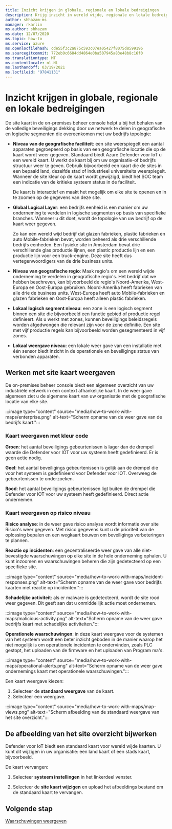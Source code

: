 ```yaml
---
title: Inzicht krijgen in globale, regionale en lokale bedreigingen
description: Krijg inzicht in wereld wijde, regionale en lokale bedreigingen met behulp van de site kaart in de on-premises beheer console.
author: shhazam-ms
manager: rkarlin
ms.author: shhazam
ms.date: 12/07/2020
ms.topic: how-to
ms.service: azure
ms.openlocfilehash: cde55f3c2a875c593c07ea05427f8075d8599196
ms.sourcegitcommit: 772eb9c6684dd4864e0ba507945a83e48b8c16f0
ms.translationtype: MT
ms.contentlocale: nl-NL
ms.lasthandoff: 03/19/2021
ms.locfileid: "97841131"
---
```

# <a name="gain-insight-into-global-regional-and-local-threats"></a>Inzicht krijgen in globale, regionale en lokale bedreigingen

De site kaart in de on-premises beheer console helpt u bij het behalen van de volledige beveiligings dekking door uw netwerk te delen in geografische en logische segmenten die overeenkomen met uw bedrijfs topologie:

- **Niveau van de geografische faciliteit**: een site weerspiegelt een aantal apparaten gegroepeerd op basis van een geografische locatie die op de kaart wordt weer gegeven. Standaard biedt Azure Defender voor IoT u een wereld kaart. U werkt de kaart bij om uw organisatie-of bedrijfs structuur weer te geven. Gebruik bijvoorbeeld een kaart die de sites in een bepaald land, dezelfde stad of industrieel universiteits weerspiegelt. Wanneer de site kleur op de kaart wordt gewijzigd, biedt het SOC team een indicatie van de kritieke systeem status in de faciliteit.

  De kaart is interactief en maakt het mogelijk om elke site te openen en in te zoomen op de gegevens van deze site.

- **Global Logical Layer**: een bedrijfs eenheid is een manier om uw onderneming te verdelen in logische segmenten op basis van specifieke branches. Wanneer u dit doet, wordt de topologie van uw bedrijf op de kaart weer gegeven.

  Zo kan een wereld wijd bedrijf dat glazen fabrieken, plastic fabrieken en auto Mobile-fabrieken bevat, worden beheerd als drie verschillende bedrijfs eenheden. Een fysieke site in Amsterdam bevat drie verschillende glas productie lijnen, een plastic productie lijn en een productie lijn voor een truck-engine. Deze site heeft dus vertegenwoordigers van de drie business units.

- **Niveau van geografische regio**: Maak regio's om een wereld wijde onderneming te verdelen in geografische regio's. Het bedrijf dat we hebben beschreven, kan bijvoorbeeld de regio's Noord-Amerika, West-Europa en Oost-Europa gebruiken. Noord-Amerika heeft fabrieken van alle drie de business units. West-Europa heeft auto Mobile-fabrieken en glazen fabrieken en Oost-Europa heeft alleen plastic fabrieken.

- **Lokaal logisch segment niveau**: een zone is een logisch segment binnen een site die bijvoorbeeld een functie gebied of productie regel definieert. Als u werkt met zones, kunnen beveiligings beleidsregels worden afgedwongen die relevant zijn voor de zone definitie. Een site met vijf productie regels kan bijvoorbeeld worden gesegmenteerd in vijf zones.

- **Lokaal weergave niveau**: een lokale weer gave van een installatie met één sensor biedt inzicht in de operationele en beveiligings status van verbonden apparaten.

## <a name="work-with-site-map-views"></a>Werken met site kaart weergaven

De on-premises beheer console biedt een algemeen overzicht van uw industriële netwerk in een context afhankelijke kaart. In de weer gave algemeen ziet u de algemene kaart van uw organisatie met de geografische locatie van elke site.

:::image type="content" source="media/how-to-work-with-maps/enterprise.png" alt-text="Scherm opname van de weer gave van de bedrijfs kaart.":::

### <a name="color-coded-map-views"></a>Kaart weergaven met kleur code

**Groen**: het aantal beveiligings gebeurtenissen is lager dan de drempel waarde die Defender voor IOT voor uw systeem heeft gedefinieerd. Er is geen actie nodig.

**Geel**: het aantal beveiligings gebeurtenissen is gelijk aan de drempel die voor het systeem is gedefinieerd voor Defender voor IOT. Overweeg de gebeurtenissen te onderzoeken.  

**Rood**: het aantal beveiligings gebeurtenissen ligt buiten de drempel die Defender voor IOT voor uw systeem heeft gedefinieerd. Direct actie ondernemen.

### <a name="risk-level-map-views"></a>Kaart weergaven op risico niveau

**Risico analyse**: in de weer gave risico analyse wordt informatie over site Risico's weer gegeven. Met risico gegevens kunt u de prioriteit van de oplossing bepalen en een wegkaart bouwen om beveiligings verbeteringen te plannen.

**Reactie op incidenten**: een gecentraliseerde weer gave van alle niet-bevestigde waarschuwingen op elke site in de hele onderneming ophalen. U kunt inzoomen en waarschuwingen beheren die zijn gedetecteerd op een specifieke site.

:::image type="content" source="media/how-to-work-with-maps/incident-responses.png" alt-text="Scherm opname van de weer gave voor bedrijfs kaarten met reactie op incidenten.":::

**Schadelijke activiteit**: als er malware is gedetecteerd, wordt de site rood weer gegeven. Dit geeft aan dat u onmiddellijk actie moet ondernemen.

:::image type="content" source="media/how-to-work-with-maps/malicious-activity.png" alt-text="Scherm opname van de weer gave bedrijfs kaart met schadelijke activiteiten.":::

**Operationele waarschuwingen**: in deze kaart weergave voor de systemen van het systeem wordt een beter inzicht geboden in de manier waarop het niet mogelijk is om operationele incidenten te ondervinden, zoals PLC gestopt, het uploaden van de firmware en het uploaden van Program ma's.

:::image type="content" source="media/how-to-work-with-maps/operational-alerts.png" alt-text="Scherm opname van de weer gave ondernemings kaart met operationele waarschuwingen.":::

Een kaart weergave kiezen:

1. Selecteer de **standaard weergave** van de kaart.
2. Selecteer een weergave.

:::image type="content" source="media/how-to-work-with-maps/map-views.png" alt-text="Scherm afbeelding van de standaard weergave van het site overzicht.":::

## <a name="update-the-site-map-image"></a>De afbeelding van het site overzicht bijwerken

Defender voor IoT biedt een standaard kaart voor wereld wijde kaarten. U kunt dit wijzigen in uw organisatie: een land kaart of een stads kaart, bijvoorbeeld. 

De kaart vervangen:

1. Selecteer **systeem instellingen** in het linkerdeel venster.

2. Selecteer de **site kaart wijzigen** en upload het afbeeldings bestand om de standaard kaart te vervangen.

## <a name="next-step"></a>Volgende stap

[Waarschuwingen weergeven](how-to-view-alerts.md)
